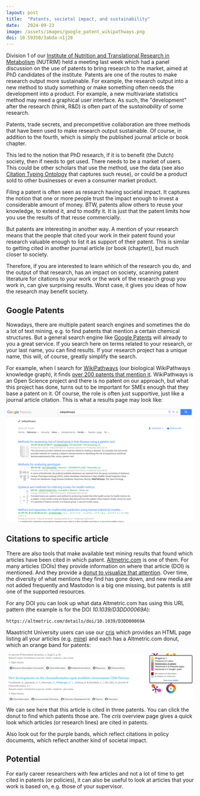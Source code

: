 ```yaml
---
layout: post
title:  "Patents, societal impact, and sustainability"
date:   2024-09-23
image: /assets/images/google_patent_wikipathways.png
doi: 10.59350/3abda-n1j28
---
```


Division 1 of our [Institute of Nutrition and Translational Research in Metabolism](https://www.maastrichtuniversity.nl/research/school-nutrition-and-translational-research-metabolism)
(NUTRIM) held a meeting last week which had a panel discussion on the use of
patents to bring research to the market, aimed at PhD candidates of the institute.
Patents are one of the routes to make research output more sustainable. For
example, the research output into a new method to study something or make something
often needs the development into a product. For example, a new multivariate
statistics method may need a graphical user interface.
As such, the "development" after the research (think, R&D) is often part of the
*sustainability* of some research.

Patents, trade secrets, and precompetitive collaboration are three methods that
have been used to make research output sustainable. Of course, in addition to
the fourth, which is simply the published journal article or book chapter.

This led to the notion that PhD research, if it is to benefit (the Dutch) society,
then if needs to get used. There needs to be a market of users. This could be
other scholars that use the method, use the data (see also
[Citation Typing Ontology](https://chem-bla-ics.linkedchemistry.info/tag/cito)
that captures such reuse), or could be a product sold to other businesses or
even a consumer market product.

Filing a patent is often seen as research having societal impact. It captures
the notion that one or more people trust the impact enough to invest a considerable
amount of money. BTW, patents allow others to reuse your knowledge, to extend
it, and to modify it. It is just that the patent limits how you use the results
of that reuse commercially.

But patents are interesting in another way. A mention of your research means that
the people that cited your work in their patent found your research valuable
enough to list it as support of their patent. This is similar to getting cited
in another journal article (or book (chapter)), but much closer to society.

Therefore, if you are interested to learn whhich of the research you do, and the output
of that research, has an impact on society, scanning patent literature for citations to
your work or the work of the research group you work in, can give surprising
results. Worst case, it gives you ideas of how the research may benefit society.

## Google Patents

Nowadays, there are multiple patent search engines and sometimes the do a lot
of text mining, e.g. to find patents that mention a certain chemical structures.
But a general search engine like [Google Patents](https://patents.google.com/)
will already to you a great service. If you search here on terms related to
your research, or your last name, you can find results. If your research project
has a unique name, this will, of course, greatly simplify the search.

For example, when I search for [WikiPathways](https://www.wikipathways.org/) (our biological WikiPathways
knowledge graph), it finds [over 200 patents that mention it](https://patents.google.com/?q=(wikipathways)&oq=wikipathways).
WikiPathways is an Open Science project and there is no patent on our approach,
but what this project has done, turns out to be important for SMEs enough that
they base a patent on it. Of course, the role is often just supportive, just
like a journal article citation. This is what a results page may look like:

![](/assets/images/google_patent_wikipathways.png)

## Citations to specific article

There are also tools that make available text mining results that found which
articles have been cited in which patent. [Altmetric.com](https://altmetric.com/)
is one of them. For many articles (DOIs) they provide information on where that
article (DOI) is mentioned. And they provide a [donut to visualize that
attention](https://www.altmetric.com/about-us/our-data/donut-and-altmetric-attention-score/).
Over time, the diversity of what mentions they find has gone down, and new
media are not added frequently and Mastodon is a big one missing, but patents
is still one of the supported resources.

For any DOI you can look up what data Altmetric.com has using this URL
pattern (the example is for the DOI *10.1039/D3DD00069A*):

```
https://altmetric.com/details/doi/10.1039/D3DD00069A
```

Maastricht University users can use our [cris](https://cris.maastrichtuniversity.nl/)
which provides an HTML page listing all your articles (e.g.
[mine](https://cris.maastrichtuniversity.nl/en/persons/egon-willighagen/publications/))
and each has a Altmetric.com donut, which an orange band for patents:

![](/assets/images/altmetrics_patents.png)

We can see here that this article is cited in three patents. You can click
the donut to find which patents those are. The *cris* overview page gives
a quick look which articles (or research lines) are cited in patents.

Also look out for the purple bands, which reflect citations in policy documents,
which reflect another kind of societal impact.

## Potential

For early career researchers with few articles and not a lot of time to
get cited in patents (or policies), it can also be useful to look at articles
that your work is based on, e.g. those of your supervisor.
